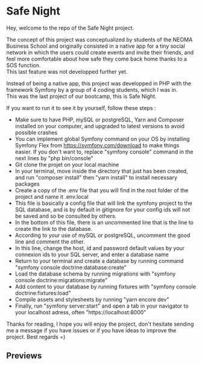 # Safe Night

Hey, welcome to the repo of the Safe Night project.

The concept of this project was conceptualized by students of the NEOMA Business School and originally consisted in a native app for a tiny social network in which the users could create events and invite their friends, and feel more comfortable about how safe they come back home thanks to a SOS function.  
This last feature was not developped further yet.  

Instead of being a native app, this project was developped in PHP with the framework Symfony by a group of 4 coding students, which I was in.  
This was the last project of our bootcamp, this is Safe Night.  

If you want to run it to see it by yourself, follow these steps :  

* Make sure to have PHP, mySQL or postgreSQL, Yarn and Composer installed on your computer, and upgraded to latest versions to avoid possible crashes
* You can implement global Symfony command on your OS by installing Symfony Flex from https://symfony.com/download to make things easier. If you don't want to, replace "symfony console" command in the next lines by "php bin/console"  
* Git clone the projet on your local machine  
* In your terminal, move inside the directory that just has been created, and run "composer install" then "yarn install" to install necessary packages  
* Create a copy of the .env file that you will find in the root folder of the project and name it .env.local
* This file is basically a config file that will link the symfony project to the SQL database, and is by default in gitignore for your config ids will not be saved and so be consulted by others.
* In the bottom of this file, there is an uncommented line that is the line to create the link to the database.
* According to your use of mySQL or postgreSQL, uncomment the good line and comment the other.
* In this line, change the host, id and password default values by your connexion ids to your SQL server, and enter a database name
* Return to your terminal and create a database by running command "symfony console doctrine:database:create"
* Load the database schema by running migrations with "symfony console doctrine:migrations:migrate"
* Add content to your database by running fixtures with "symfony console doctrine:fixtures:load"
* Compile assets and stylesheets by running "yarn encore dev"
* Finally, run "symfony server:start" and open a tab in your navigator to your localhost adress, often "https://localhost:8000"

Thanks for reading, I hope you will enjoy the project, don't hesitate sending me a message if you have issues or if you have ideas to improve the project.
Best regards =)

## Previews 
[](./1.png)
[](./2.png)
[](./3.png)
[](./4.png)
[](./5.png)
[](./6.png)
[](./7.png)
